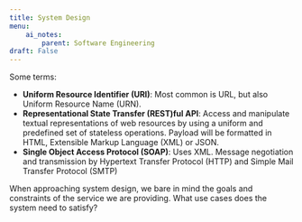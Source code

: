 ```yaml
---
title: System Design
menu:
    ai_notes:
        parent: Software Engineering
draft: False
---
```

Some terms:

* **Uniform Resource Identifier (URI)**: Most common is URL, but also Uniform Resource Name (URN). 
* **Representational State Transfer (REST)ful API**: Access and manipulate textual
representations of web resources by using a uniform and predefined set of stateless
operations. Payload will be formatted in HTML, Extensible Markup Language (XML) or JSON. 
* **Single Object Access Protocol (SOAP)**: Uses XML. Message negotiation and transmission by
Hypertext Transfer Protocol (HTTP) and Simple Mail Transfer Protocol (SMTP)

When approaching system design, we bare in mind the goals and constraints of the service
we are providing. What use cases does the system need to satisfy? 

